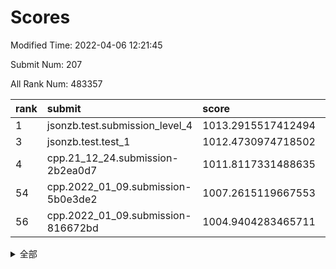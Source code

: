 # Scores

Modified Time: 2022-04-06 12:21:45

Submit Num: 207

All Rank Num: 483357

| rank |               submit               |       score        |       sigma        | pk_num |
| :--- | :--------------------------------- | :----------------- | :----------------- | :----- |
| 1    | jsonzb.test.submission_level_4     | 1013.2915517412494 | 0.8019840149130549 | 9339   |
| 3    | jsonzb.test.test_1                 | 1012.4730974718502 | 0.7887314716502859 | 9334   |
| 4    | cpp.21_12_24.submission-2b2ea0d7   | 1011.8117331488635 | 0.7921169784213291 | 9339   |
| 54   | cpp.2022_01_09.submission-5b0e3de2 | 1007.2615119667553 | 0.7118989912807686 | 9341   |
| 56   | cpp.2022_01_09.submission-816672bd | 1004.9404283465711 | 0.7116646970100338 | 9342   |


<details>
<summary>全部</summary>

| rank |                 submit                 |       score        |       sigma        | pk_num |
| :--- | :------------------------------------- | :----------------- | :----------------- | :----- |
| 1    | jsonzb.test.submission_level_4         | 1013.2915517412494 | 0.8019840149130549 | 9339   |
| 2    | gobigger.level_3.submission_level_3_22 | 1012.6547870803811 | 0.8132879528142485 | 9338   |
| 3    | jsonzb.test.test_1                     | 1012.4730974718502 | 0.7887314716502859 | 9334   |
| 4    | cpp.21_12_24.submission-2b2ea0d7       | 1011.8117331488635 | 0.7921169784213291 | 9339   |
| 5    | gobigger.level_3.submission_level_3_39 | 1011.6617675371632 | 0.7683483192081446 | 9347   |
| 6    | gobigger.level_3.submission_level_3_35 | 1011.5224072327916 | 0.7786089435481227 | 9341   |
| 7    | gobigger.level_3.submission_level_3_43 | 1011.4712507020814 | 0.7694994176798533 | 9343   |
| 8    | gobigger.level_3.submission_level_3_17 | 1011.4506994504699 | 0.7952923954965314 | 9340   |
| 9    | gobigger.level_3.submission_level_3_14 | 1011.3813623950499 | 0.772251683621157  | 9338   |
| 10   | gobigger.level_3.submission_level_3_29 | 1011.0539790261016 | 0.7732853251558011 | 9341   |
| 11   | gobigger.level_3.submission_level_3_41 | 1010.9750061441039 | 0.7878832134878476 | 9341   |
| 12   | gobigger.level_3.submission_level_3_21 | 1010.9362319104223 | 0.7893667640233771 | 9340   |
| 13   | gobigger.level_3.submission_level_3_38 | 1010.8257862218084 | 0.7487830653266316 | 9343   |
| 14   | gobigger.level_3.submission_level_3_5  | 1010.8015440230128 | 0.7606987860721769 | 9347   |
| 15   | gobigger.level_3.submission_level_3_31 | 1010.7894161676777 | 0.7711199704810959 | 9339   |
| 16   | gobigger.level_3.submission_level_3_36 | 1010.7844832331496 | 0.7793617295845787 | 9341   |
| 17   | gobigger.level_3.submission_level_3_42 | 1010.7621866452494 | 0.784150567167578  | 9341   |
| 18   | gobigger.level_3.submission_level_3_24 | 1010.7079643014482 | 0.771592665709974  | 9343   |
| 19   | gobigger.level_3.submission_level_3_2  | 1010.582548268095  | 0.7705625141257784 | 9335   |
| 20   | gobigger.level_3.submission_level_3_19 | 1010.5782540484914 | 0.7607988626741957 | 9345   |
| 21   | gobigger.level_3.submission_level_3_47 | 1010.4739129238817 | 0.7555453168238813 | 9338   |
| 22   | gobigger.level_3.submission_level_3_18 | 1010.4660554712909 | 0.7731144787834301 | 9342   |
| 23   | gobigger.level_3.submission_level_3_49 | 1010.365373428688  | 0.7607842750044015 | 9339   |
| 24   | gobigger.level_3.submission_level_3_10 | 1010.3332342615402 | 0.7644120786703771 | 9340   |
| 25   | gobigger.level_3.submission_level_3_44 | 1010.3227611846706 | 0.7619349769622682 | 9343   |
| 26   | gobigger.level_3.submission_level_3_37 | 1010.2992657720953 | 0.77372998446273   | 9337   |
| 27   | gobigger.level_3.submission_level_3_16 | 1010.216176027919  | 0.7678558616552031 | 9339   |
| 28   | gobigger.level_3.submission_level_3_7  | 1010.204964296543  | 0.7627401351180759 | 9342   |
| 29   | gobigger.level_3.submission_level_3_11 | 1010.1623239146847 | 0.7585436611434994 | 9338   |
| 30   | gobigger.level_3.submission_level_3_45 | 1010.1206068126004 | 0.7640054062264997 | 9338   |
| 31   | gobigger.level_3.submission_level_3_34 | 1010.073012181393  | 0.7712068132153374 | 9342   |
| 32   | gobigger.level_3.submission_level_3_3  | 1009.9994842788087 | 0.7397172069257334 | 9343   |
| 33   | gobigger.level_3.submission_level_3_27 | 1009.8790427588812 | 0.7589163688890195 | 9346   |
| 34   | gobigger.level_3.submission_level_3_26 | 1009.8422613106954 | 0.7439665468128418 | 9343   |
| 35   | gobigger.level_3.submission_level_3_28 | 1009.8281806740825 | 0.7843803058514744 | 9343   |
| 36   | gobigger.level_3.submission_level_3_25 | 1009.7865205116059 | 0.7483948933120411 | 9340   |
| 37   | gobigger.level_3.submission_level_3_0  | 1009.7567039656641 | 0.749568568961146  | 9339   |
| 38   | gobigger.level_3.submission_level_3_1  | 1009.7317876010834 | 0.7376125776013213 | 9338   |
| 39   | gobigger.level_3.submission_level_3_40 | 1009.6707591407979 | 0.7421232411473027 | 9343   |
| 40   | gobigger.level_3.submission_level_3_23 | 1009.6000203318323 | 0.7369615750262853 | 9339   |
| 41   | gobigger.level_3.submission_level_3_12 | 1009.596651828565  | 0.7533643135681973 | 9339   |
| 42   | gobigger.level_3.submission_level_3_46 | 1009.5840916993726 | 0.744486206664625  | 9336   |
| 43   | gobigger.level_3.submission_level_3_33 | 1009.5456726747663 | 0.7488572194153201 | 9336   |
| 44   | gobigger.level_3.submission_level_3_48 | 1009.4085307286626 | 0.762045211728776  | 9348   |
| 45   | gobigger.level_3.submission_level_3_8  | 1009.403796466867  | 0.7402239801137503 | 9339   |
| 46   | gobigger.level_3.submission_level_3_4  | 1009.3560536241005 | 0.7503741863837593 | 9337   |
| 47   | gobigger.level_3.submission_level_3_13 | 1009.3198751421836 | 0.742058524677241  | 9337   |
| 48   | gobigger.level_3.submission_level_3_20 | 1009.1647665624581 | 0.7703271913878654 | 9346   |
| 49   | gobigger.level_3.submission_level_3_6  | 1008.7476134342327 | 0.7522242048636566 | 9345   |
| 50   | gobigger.level_3.submission_level_3_30 | 1008.6677163935502 | 0.7630325433828673 | 9340   |
| 51   | gobigger.level_3.submission_level_3_15 | 1008.431312770591  | 0.7240966131068095 | 9339   |
| 52   | gobigger.level_3.submission_level_3_9  | 1008.3773892838873 | 0.749107857299121  | 9342   |
| 53   | gobigger.level_3.submission_level_3_32 | 1008.2447377425107 | 0.7517059534549958 | 9343   |
| 54   | cpp.2022_01_09.submission-5b0e3de2     | 1007.2615119667553 | 0.7118989912807686 | 9341   |
| 55   | gobigger.level_1.submission_level_1_35 | 1004.9745533354146 | 0.7311654783545215 | 9339   |
| 56   | cpp.2022_01_09.submission-816672bd     | 1004.9404283465711 | 0.7116646970100338 | 9342   |
| 57   | gobigger.level_1.submission_level_1_40 | 1004.1437914234683 | 0.7146204501838578 | 9341   |
| 58   | gobigger.level_1.submission_level_1_0  | 1003.8077452863001 | 0.7075812136834948 | 9341   |
| 59   | gobigger.level_1.submission_level_1_37 | 1003.7853745944514 | 0.7212330819305405 | 9345   |
| 60   | gobigger.level_1.submission_level_1_20 | 1003.782994511555  | 0.7275796027035247 | 9343   |
| 61   | gobigger.level_1.submission_level_1_29 | 1003.7481363084182 | 0.7230908218514995 | 9339   |
| 62   | gobigger.level_1.submission_level_1_19 | 1003.7479473920299 | 0.7207926283898969 | 9338   |
| 63   | gobigger.level_1.submission_level_1_11 | 1003.7061071284003 | 0.7111739391401182 | 9340   |
| 64   | gobigger.level_1.submission_level_1_26 | 1003.6500060753663 | 0.7088870036422878 | 9343   |
| 65   | gobigger.level_1.submission_level_1_13 | 1003.6380575343678 | 0.7152627783251527 | 9341   |
| 66   | gobigger.level_1.submission_level_1_46 | 1003.6325985825442 | 0.7221012204870534 | 9344   |
| 67   | gobigger.level_1.submission_level_1_47 | 1003.6047503662428 | 0.7195292184009877 | 9341   |
| 68   | gobigger.level_1.submission_level_1_4  | 1003.5295623293481 | 0.7140790498812322 | 9340   |
| 69   | gobigger.level_1.submission_level_1_24 | 1003.523781537098  | 0.7132421250797752 | 9335   |
| 70   | gobigger.level_1.submission_level_1_34 | 1003.4588368276493 | 0.7098513084537054 | 9342   |
| 71   | gobigger.level_1.submission_level_1_43 | 1003.3534779310506 | 0.7098176396023076 | 9340   |
| 72   | gobigger.level_1.submission_level_1_10 | 1003.2844817302093 | 0.7150340751344774 | 9342   |
| 73   | gobigger.level_1.submission_level_1_30 | 1003.2214138895515 | 0.7169342993812466 | 9338   |
| 74   | gobigger.level_1.submission_level_1_16 | 1003.2031813533148 | 0.7165963362200922 | 9340   |
| 75   | gobigger.level_1.submission_level_1_18 | 1003.1969740844582 | 0.7196568531700168 | 9340   |
| 76   | gobigger.level_1.submission_level_1_49 | 1003.1900954314365 | 0.7161179041804175 | 9342   |
| 77   | gobigger.level_1.submission_level_1_27 | 1003.1659621219619 | 0.7127186136672087 | 9333   |
| 78   | gobigger.level_1.submission_level_1_32 | 1003.1372827872358 | 0.7145582513279022 | 9340   |
| 79   | gobigger.level_1.submission_level_1_3  | 1003.1140849438333 | 0.7090848141453298 | 9343   |
| 80   | gobigger.level_1.submission_level_1_33 | 1003.0819638932751 | 0.7122352876875654 | 9343   |
| 81   | gobigger.level_1.submission_level_1_21 | 1003.0725166310837 | 0.7132888949044449 | 9341   |
| 82   | gobigger.level_1.submission_level_1_39 | 1003.0443527794591 | 0.7207006113089476 | 9341   |
| 83   | gobigger.level_1.submission_level_1_25 | 1003.0083952297571 | 0.7162092473653751 | 9339   |
| 84   | gobigger.level_1.submission_level_1_31 | 1002.9951479245889 | 0.7099916846327937 | 9345   |
| 85   | gobigger.level_1.submission_level_1_9  | 1002.9438008031066 | 0.7039372632375931 | 9345   |
| 86   | gobigger.level_1.submission_level_1_7  | 1002.9313132728746 | 0.7153548765579315 | 9338   |
| 87   | gobigger.level_1.submission_level_1_36 | 1002.794185667059  | 0.7124348047208446 | 9338   |
| 88   | gobigger.level_1.submission_level_1_22 | 1002.7623765283436 | 0.720043172504156  | 9340   |
| 89   | gobigger.level_1.submission_level_1_45 | 1002.7326412651397 | 0.7078331760018093 | 9338   |
| 90   | gobigger.level_1.submission_level_1_42 | 1002.6699562159081 | 0.7199345123234198 | 9342   |
| 91   | gobigger.level_1.submission_level_1_1  | 1002.6250874962583 | 0.7165064410882714 | 9345   |
| 92   | gobigger.level_1.submission_level_1_48 | 1002.6159321446095 | 0.7181961602791618 | 9340   |
| 93   | gobigger.level_1.submission_level_1_28 | 1002.603982455931  | 0.7113182594225166 | 9345   |
| 94   | gobigger.level_1.submission_level_1_12 | 1002.5651981587306 | 0.7083464545234625 | 9340   |
| 95   | gobigger.level_1.submission_level_1_2  | 1002.5045196144962 | 0.7057838330652104 | 9337   |
| 96   | gobigger.level_1.submission_level_1_14 | 1002.4816912251906 | 0.7157476923275876 | 9340   |
| 97   | gobigger.level_1.submission_level_1_41 | 1002.4028733552274 | 0.7119928526489128 | 9336   |
| 98   | gobigger.level_1.submission_level_1_17 | 1002.3614380146569 | 0.7129318250478903 | 9344   |
| 99   | gobigger.level_1.submission_level_1_44 | 1002.3439216073552 | 0.7097664448295057 | 9340   |
| 100  | gobigger.level_1.submission_level_1_15 | 1002.3403387561062 | 0.7132436397370557 | 9338   |
| 101  | gobigger.level_1.submission_level_1_38 | 1002.3238814569382 | 0.7200196209485058 | 9340   |
| 102  | gobigger.level_1.submission_level_1_5  | 1002.2847132085622 | 0.7090512578404723 | 9340   |
| 103  | gobigger.level_1.submission_level_1_8  | 1002.2651722388971 | 0.7163856478476757 | 9337   |
| 104  | gobigger.level_1.submission_level_1_23 | 1001.735056365598  | 0.7193425273046906 | 9341   |
| 105  | gobigger.level_1.submission_level_1_6  | 1001.3847296988862 | 0.7142814946231746 | 9341   |
| 106  | gobigger.random.submission_random_39   | 998.6218849424497  | 0.7132942306383404 | 9345   |
| 107  | gobigger.random.submission_random_8    | 997.6097869826515  | 0.7066192149834909 | 9342   |
| 108  | gobigger.random.submission_random_16   | 997.1899261622999  | 0.7085142923727166 | 9339   |
| 109  | gobigger.random.submission_random_34   | 996.9642295590863  | 0.6944309820214944 | 9343   |
| 110  | gobigger.random.submission_random_49   | 996.8321823701802  | 0.7026451343649913 | 9337   |
| 111  | gobigger.random.submission_random_10   | 996.8168638978711  | 0.7061508932120647 | 9340   |
| 112  | gobigger.random.submission_random_11   | 996.8068687639447  | 0.7197419044457886 | 9341   |
| 113  | gobigger.random.submission_random_48   | 996.8010296568547  | 0.7066217625682824 | 9341   |
| 114  | gobigger.random.submission_random_14   | 996.7797551405055  | 0.718856111162431  | 9339   |
| 115  | gobigger.random.submission_random_6    | 996.7248604935895  | 0.7148626972645278 | 9337   |
| 116  | gobigger.random.submission_random_41   | 996.6652734304135  | 0.7149322264918863 | 9341   |
| 117  | gobigger.random.submission_random_9    | 996.6070112246229  | 0.7129039363158256 | 9341   |
| 118  | gobigger.random.submission_random_21   | 996.5657617988422  | 0.6949049054820531 | 9340   |
| 119  | gobigger.random.submission_random_13   | 996.5633648092575  | 0.7093620193687887 | 9341   |
| 120  | gobigger.random.submission_random_36   | 996.556755634017   | 0.7166619442770992 | 9338   |
| 121  | gobigger.random.submission_random_19   | 996.4626235093317  | 0.7114969498500519 | 9341   |
| 122  | gobigger.random.submission_random_26   | 996.4350612711683  | 0.7171846138043524 | 9337   |
| 123  | gobigger.random.submission_random_20   | 996.4274900338373  | 0.7103257760481336 | 9342   |
| 124  | gobigger.random.submission_random_25   | 996.3343205961697  | 0.6961555983162776 | 9339   |
| 125  | gobigger.random.submission_random_18   | 996.3128096366829  | 0.7010419806932224 | 9342   |
| 126  | gobigger.random.submission_random_5    | 996.2779529793664  | 0.7055220509139223 | 9341   |
| 127  | gobigger.random.submission_random_23   | 996.277329708412   | 0.6937861363334356 | 9336   |
| 128  | gobigger.random.submission_random_38   | 996.2729869728827  | 0.7128090261465837 | 9341   |
| 129  | gobigger.random.submission_random_7    | 996.0755261753203  | 0.7147614760463022 | 9340   |
| 130  | gobigger.random.submission_random_42   | 996.0711725578639  | 0.7151594089195159 | 9339   |
| 131  | gobigger.random.submission_random_1    | 996.032203097549   | 0.7280217738436577 | 9338   |
| 132  | gobigger.random.submission_random_35   | 996.008716543216   | 0.7159698169584853 | 9343   |
| 133  | gobigger.random.submission_random_47   | 995.9753103292071  | 0.7053061172527816 | 9340   |
| 134  | gobigger.random.submission_random_3    | 995.96388873864    | 0.722475725355515  | 9340   |
| 135  | gobigger.random.submission_random_32   | 995.9242015332364  | 0.7045376699780558 | 9337   |
| 136  | gobigger.random.submission_random_31   | 995.913823496508   | 0.7027561510501327 | 9334   |
| 137  | gobigger.random.submission_random_24   | 995.8980773795781  | 0.7117472960188341 | 9338   |
| 138  | gobigger.random.submission_random_43   | 995.8568830123206  | 0.7097577924465035 | 9339   |
| 139  | gobigger.random.submission_random_22   | 995.781727184634   | 0.7182224983399207 | 9342   |
| 140  | gobigger.random.submission_random_0    | 995.752426859545   | 0.6966307561818896 | 9336   |
| 141  | gobigger.random.submission_random_17   | 995.665152937197   | 0.7122212801114125 | 9341   |
| 142  | gobigger.random.submission_random_46   | 995.6037849944631  | 0.7022836754622692 | 9337   |
| 143  | gobigger.random.submission_random_30   | 995.5537171652395  | 0.70806908937481   | 9342   |
| 144  | gobigger.random.submission_random_37   | 995.5009977481374  | 0.7105738927697989 | 9335   |
| 145  | gobigger.random.submission_random_45   | 995.4848216650663  | 0.7254259898524266 | 9340   |
| 146  | gobigger.random.submission_random_33   | 995.4836990000641  | 0.7205876688121599 | 9341   |
| 147  | gobigger.random.submission_random_12   | 995.4458543836244  | 0.7123619181238197 | 9339   |
| 148  | gobigger.random.submission_random_28   | 995.3755958003428  | 0.7184771705048751 | 9344   |
| 149  | gobigger.random.submission_random_44   | 995.3565966896406  | 0.7113733220088441 | 9338   |
| 150  | gobigger.random.submission_random_40   | 995.2402739956257  | 0.7388215559275145 | 9345   |
| 151  | gobigger.random.submission_random_27   | 995.1497563630463  | 0.7149915149595202 | 9335   |
| 152  | gobigger.random.submission_random_29   | 994.7379412127493  | 0.7107300026866646 | 9340   |
| 153  | gobigger.random.submission_random_15   | 994.6035452432558  | 0.7247218563856112 | 9345   |
| 154  | gobigger.random.submission_random_2    | 994.3706106492482  | 0.7113646369418116 | 9341   |
| 155  | gobigger.random.submission_random_4    | 994.3130240405791  | 0.7180070767475831 | 9340   |
| 156  | gobigger.level_2.submission_level_2_3  | 994.3033439927003  | 0.7286057955297923 | 9340   |
| 157  | gobigger.level_2.submission_level_2_35 | 994.0899648224964  | 0.7414162303846146 | 9340   |
| 158  | gobigger.level_2.submission_level_2_5  | 993.9380116092968  | 0.7341609745928525 | 9341   |
| 159  | gobigger.level_2.submission_level_2_31 | 993.9232732168163  | 0.7189883512793019 | 9342   |
| 160  | gobigger.level_2.submission_level_2_16 | 993.5376628491291  | 0.7395399577670206 | 9340   |
| 161  | gobigger.level_2.submission_level_2_21 | 993.3218479776315  | 0.7366119640840206 | 9344   |
| 162  | gobigger.level_2.submission_level_2_22 | 993.2847511116065  | 0.7485438098979421 | 9339   |
| 163  | gobigger.level_2.submission_level_2_44 | 993.2064113968567  | 0.7383116015829334 | 9343   |
| 164  | gobigger.level_2.submission_level_2_6  | 993.157297617076   | 0.7408238249555839 | 9340   |
| 165  | gobigger.level_2.submission_level_2_47 | 992.8210434459439  | 0.7504393895413388 | 9341   |
| 166  | gobigger.level_2.submission_level_2_1  | 992.8206923832117  | 0.7421954222689303 | 9344   |
| 167  | gobigger.level_2.submission_level_2_32 | 992.7444006584068  | 0.743126507215279  | 9342   |
| 168  | gobigger.level_2.submission_level_2_48 | 992.5927902597513  | 0.7345761635474861 | 9334   |
| 169  | gobigger.level_2.submission_level_2_11 | 992.5027234435443  | 0.7501891632562913 | 9338   |
| 170  | gobigger.level_2.submission_level_2_2  | 992.4772769725452  | 0.747038300833848  | 9342   |
| 171  | gobigger.level_2.submission_level_2_23 | 992.4707713668901  | 0.7482128064823061 | 9334   |
| 172  | gobigger.level_2.submission_level_2_34 | 992.4691315473227  | 0.7415941352074582 | 9343   |
| 173  | gobigger.level_2.submission_level_2_43 | 992.4526493536378  | 0.7325588372493107 | 9332   |
| 174  | gobigger.level_2.submission_level_2_18 | 992.43247243332    | 0.7287416136567824 | 9340   |
| 175  | gobigger.level_2.submission_level_2_20 | 992.4083255078517  | 0.7385433189166902 | 9347   |
| 176  | gobigger.level_2.submission_level_2_45 | 992.3119690203874  | 0.7588862558200716 | 9339   |
| 177  | gobigger.level_2.submission_level_2_10 | 992.255671724051   | 0.7444662298667604 | 9337   |
| 178  | gobigger.level_2.submission_level_2_49 | 992.1851179138117  | 0.7304032983501983 | 9335   |
| 179  | gobigger.level_2.submission_level_2_8  | 992.1091359802384  | 0.7360363283443601 | 9342   |
| 180  | gobigger.level_2.submission_level_2_4  | 992.0020200386474  | 0.7373470048245679 | 9339   |
| 181  | gobigger.level_2.submission_level_2_29 | 991.9977172726146  | 0.7588290279372902 | 9343   |
| 182  | gobigger.level_2.submission_level_2_26 | 991.9542068283067  | 0.7458265348532283 | 9343   |
| 183  | gobigger.level_2.submission_level_2_37 | 991.9476984255946  | 0.7418114687825567 | 9346   |
| 184  | gobigger.level_2.submission_level_2_36 | 991.8895878060257  | 0.7307321385420955 | 9335   |
| 185  | gobigger.level_2.submission_level_2_42 | 991.7969323770659  | 0.7516155331025698 | 9341   |
| 186  | gobigger.level_2.submission_level_2_15 | 991.7746573350108  | 0.7608162582818516 | 9338   |
| 187  | gobigger.level_2.submission_level_2_27 | 991.7315531722613  | 0.7397997325945165 | 9340   |
| 188  | gobigger.level_2.submission_level_2_7  | 991.706664124462   | 0.7674440055928585 | 9340   |
| 189  | gobigger.level_2.submission_level_2_40 | 991.7001273412134  | 0.747548783576706  | 9336   |
| 190  | gobigger.level_2.submission_level_2_39 | 991.6843843625471  | 0.7479583867827386 | 9337   |
| 191  | gobigger.level_2.submission_level_2_25 | 991.6804539638024  | 0.7534144810888739 | 9340   |
| 192  | gobigger.level_2.submission_level_2_33 | 991.6030291476926  | 0.77264166454312   | 9338   |
| 193  | gobigger.level_2.submission_level_2_38 | 991.5883989117508  | 0.7467078452087609 | 9341   |
| 194  | gobigger.level_2.submission_level_2_46 | 991.5485043145127  | 0.7641240168500849 | 9336   |
| 195  | gobigger.level_2.submission_level_2_41 | 991.5384651768913  | 0.7583797131673535 | 9341   |
| 196  | gobigger.level_2.submission_level_2_19 | 991.3504586308286  | 0.7507239858595536 | 9338   |
| 197  | gobigger.level_2.submission_level_2_9  | 991.3095957491007  | 0.7553471582634536 | 9345   |
| 198  | gobigger.level_2.submission_level_2_0  | 991.2966205476783  | 0.7813239308029418 | 9339   |
| 199  | gobigger.level_2.submission_level_2_13 | 991.1489456737659  | 0.7679097771805049 | 9335   |
| 200  | gobigger.level_2.submission_level_2_17 | 991.0280966455042  | 0.7644588973270101 | 9343   |
| 201  | gobigger.level_2.submission_level_2_24 | 990.9081050390571  | 0.732965807748398  | 9344   |
| 202  | gobigger.level_2.submission_level_2_12 | 990.8780268954066  | 0.7397913336809065 | 9342   |
| 203  | gobigger.level_2.submission_level_2_28 | 990.8256342851996  | 0.7596918139028723 | 9337   |
| 204  | gobigger.level_2.submission_level_2_30 | 990.7422493533035  | 0.7640548070971239 | 9340   |
| 205  | gobigger.level_2.submission_level_2_14 | 990.7148718225474  | 0.7620227675562382 | 9341   |
| 206  | gobigger.none.submission_none_0        | 978.1060250777077  | 1.2852697065768994 | 9339   |
| 207  | gobigger.none.submission_none_1        | 974.9912917796455  | 1.5350987924118502 | 9341   |

</details>
